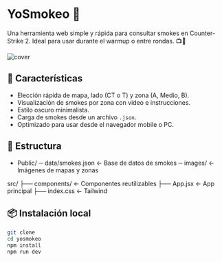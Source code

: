 # YoSmokeo  🧨

Una herramienta web simple y rápida para consultar smokes en Counter-Strike 2. Ideal para usar durante el warmup o entre rondas. 📺💨

![cover](./public/images/dust2.jpg)

## 🚀 Características

- Elección rápida de mapa, lado (CT o T) y zona (A, Medio, B).
- Visualización de smokes por zona con video e instrucciones.
- Estilo oscuro minimalista.
- Carga de smokes desde un archivo `.json`.
- Optimizado para usar desde el navegador mobile o PC.

## 🧱 Estructura
- Public/
─ data/smokes.json ← Base de datos de smokes
─ images/ ← Imágenes de mapas y zonas

src/
├── components/ ← Componentes reutilizables
├── App.jsx ← App principal
├── index.css ← Tailwind

## 📦 Instalación local

```bash
git clone 
cd yosmokeo
npm install
npm run dev